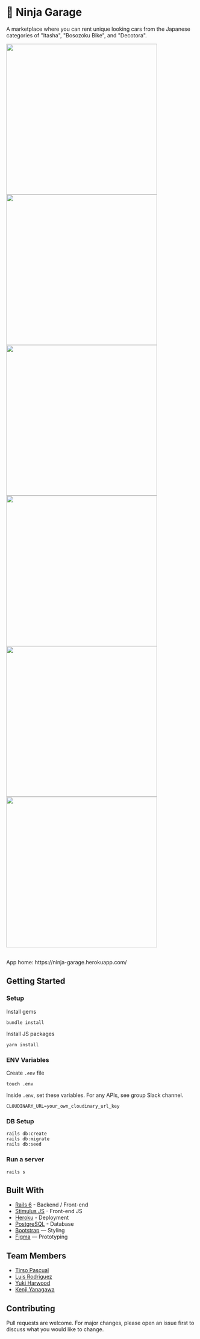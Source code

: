 # 🚗 Ninja Garage

A marketplace where you can rent unique looking cars from the Japanese categories of "Itasha", "Bosozoku Bike", and "Decotora".

<p float="left">
  <img src="https://user-images.githubusercontent.com/69304255/172329064-09f359a2-9a5c-4020-9bf8-4fd9b03b3df0.png" width="400" />
  <img src="https://user-images.githubusercontent.com/69304255/172329091-1d392336-66d0-4963-810d-ab8fe61a2f15.png" width="400" /> 
  <img src="https://user-images.githubusercontent.com/69304255/172329101-2b081059-4df0-4b23-8b3b-e18ae92a78e6.png" width="400" />
  <img src="https://user-images.githubusercontent.com/69304255/172329103-40e75239-2628-4f0e-8856-734fabddd88d.png" width="400" />
  <img src="https://user-images.githubusercontent.com/69304255/172329104-3c69b145-9e08-4d02-b7f7-3571ba76d630.png" width="400" />
  <img src="https://user-images.githubusercontent.com/69304255/172329108-347dbe56-e95c-4639-bd2c-bfba5436a0cc.png" width="400" />
</p>

<br>
App home: https://ninja-garage.herokuapp.com/
   

## Getting Started
### Setup

Install gems
```
bundle install
```
Install JS packages
```
yarn install
```

### ENV Variables
Create `.env` file
```
touch .env
```
Inside `.env`, set these variables. For any APIs, see group Slack channel.
```
CLOUDINARY_URL=your_own_cloudinary_url_key
```

### DB Setup
```
rails db:create
rails db:migrate
rails db:seed
```

### Run a server
```
rails s
```

## Built With
- [Rails 6](https://guides.rubyonrails.org/) - Backend / Front-end
- [Stimulus JS](https://stimulus.hotwired.dev/) - Front-end JS
- [Heroku](https://heroku.com/) - Deployment
- [PostgreSQL](https://www.postgresql.org/) - Database
- [Bootstrap](https://getbootstrap.com/) — Styling
- [Figma](https://www.figma.com) — Prototyping


## Team Members
- [Tirso Pascual](https://www.github.com/tirsop)
- [Luis Rodriguez](https://www.github.com/luisrrv)
- [Yuki Harwood](https://www.github.com/yharwood)
- [Kenji Yanagawa](https://www.github.com/KenjiYANAGAWA)

## Contributing
Pull requests are welcome. For major changes, please open an issue first to discuss what you would like to change.
